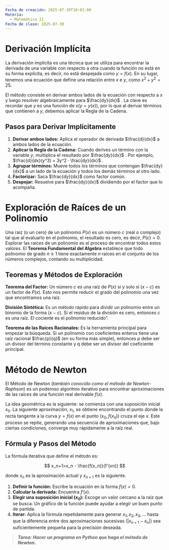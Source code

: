 ```yaml
---
Fecha de creación: 2025-07-30T18:01:00
Materia:
  - Matemática II
Fecha de clase: 2025-07-30
---
```

# Derivación Implícita

La derivación implícita es una técnica que se utiliza para encontrar la derivada de una variable con respecto a otra cuando la función no está en su forma explícita, es decir, no está despejada como $y = f(x)$. En su lugar, tenemos una ecuación que define una relación entre $x$ e $y$, como $x^2 + y ^2 = 25$.

El método consiste en derivar ambos lados de la ecuación con respecto a $x$ y luego resolver algebraicamente para $\frac{dy}{dx}$ . La clave es recordar que $y$ es una función de $x (y = y(x))$, por lo que al derivar términos que contienen a $y$, debemos aplicar la Regla de la Cadena.

## Pasos para Derivar Implícitamente

1. **Derivar ambos lados:** Aplica el operador de derivada $\frac{d}{dx}$ a ambos lados de la ecuación.
2. **Aplicar la Regla de la Cadena:** Cuando derives un término con la variable $y$, multiplica el resultado por $\frac{dy}{dx}$ . Por ejemplo, $\frac{d}{dx}(y^3) = 3y^2 · \frac{dy}{dx}$ .
3. **Agrupar términos:** Mueve todos los términos que contengan $\frac{dy}{dx}$ a un lado de la ecuación y todos los demás términos al otro lado.
4. **Factorizar:** Saca $\frac{dy}{dx}$ como factor común.
5. **Despejar:** Resuelve para $\frac{dy}{dx}$ dividiendo por el factor que lo acompaña.

# Exploración de Raíces de un Polinomio

Una raíz (o un cero) de un polinomio $P(x)$ es un número $c$ (real o complejo) tal que al evaluarlo en el polinomio, el resultado es cero, es decir, $P(c) = 0$. Explorar las raíces de un polinomio es el proceso de encontrar todos estos valores. El **Teorema Fundamental del Algebra** establece que todo polinomio de grado $n ≥ 1$ tiene exactamente $n$ raíces en el conjunto de los números complejos, contando su multiplicidad.

## Teoremas y Métodos de Exploración

**Teorema del Factor:** Un número $c$ es una raíz de $P(x)$ si y solo si $(x − c)$ es un factor de $P(x)$. Esto nos permite reducir el grado del polinomio una vez que encontramos una raíz.

**División Sintética:** Es un método rápido para dividir un polinomio entre un binomio de la forma $(x − c)$. Si el residuo de la división es cero, entonces $c$ es una raíz. El cociente es el polinomio reducido”.

**Teorema de las Raíces Racionales:** Es la herramienta principal para empezar la búsqueda. Si un polinomio con coeficientes enteros tiene una raíz racional $\frac{p}{q}$ (en su forma más simple), entonces $p$ debe ser un divisor del término constante y q debe ser un divisor del coeficiente principal.

# Método de Newton

El Método de Newton (_también conocido como el método de Newton-Raphson_) es un poderoso algoritmo iterativo para encontrar aproximaciones de las raíces de una función real derivable $f(x)$.

La idea geométrica es la siguiente: se comienza con una suposición inicial $x_0$. La siguiente aproximación, $x_1$, se obtiene encontrando el punto donde la recta tangente a la curva $y = f(x)$ en el punto $(x_0, f(x_0))$ cruza el eje $x$. Este proceso se repite, generando una secuencia de aproximaciones que, bajo ciertas condiciones, converge muy rápidamente a la raíz real.

## Fórmula y Pasos del Método

La fórmula iterativa que define el método es:

$$
x_n+1=x_n - \frac{f(x_n)}{f'(xn)}
$$

donde $x_n$ es la aproximación actual y $x_{n+1}$ es la siguiente.

1. **Definir la función:** Escribe la ecuación en la forma $f(x) = 0$.
2. **Calcular la derivada:** Encuentra $f'(x)$.
3. **Elegir una suposición inicial ($x_0$):** Escoge un valor cercano a la raíz que se busca. Un gráfico de la función puede ayudar a elegir un buen punto de partida.
4. **Iterar:** Aplica la fórmula repetidamente para generar $x_1, x_2, x_3, ...$ hasta que la diferencia entre dos aproximaciones sucesivas ($|x_{n+1} − x_n|$) sea suficientemente pequeña para la precisión deseada.

>***Tarea: Hacer un programa en Python que haga el método de Newton.***

